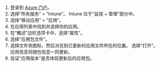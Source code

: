 
1. 登录到 [Azure 门户](https://portal.azure.com)。  
2. 选择“所有服务” > “Intune”。 Intune 位于“监视 + 管理”部分中。  
3. 选择“移动应用” > “应用”。
4. 在应用列表中找到并选择你的应用。  
5. 在“概述”边栏选项卡中，选择“属性”。  
6. 选择“应用包文件”。  
7. 选择文件夹图标，然后浏览到已更新的应用文件所在的位置。 选择“打开”。 应用信息将随包信息一同更新。  
8. 验证“应用版本”是否体现更新后的应用包。  
